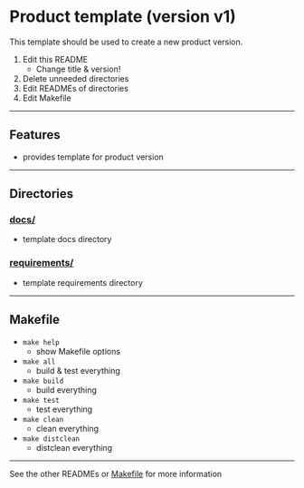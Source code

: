<!-- Product <TITLE> (version <VERSION>) -->
# Product template (version v1)

<!-- SHORT DESCRIPTION -->
This template should be used to create a new product version.
1. Edit this README
   - Change title & version!
2. Delete unneeded directories
3. Edit READMEs of directories
4. Edit Makefile

---
## Features
<!-- LIST OF FEATURES -->
- provides template for product version

----
## Directories

### [docs/](./docs/)
<!-- WHAT KIND OF DOCUMENTS?                   -->
<!-- DATASHEETS? DOCUMENTATION? AUTOGENERATED? -->
- template docs directory

### [requirements/](./requirements/)
<!-- WHAT KIND OF REQUIREMENTS?                    -->
<!-- MEDICAL? MECHANICAL? ELECTRICAL? ENVIRONMENT? -->
- template requirements directory

---
## Makefile
<!-- LIST OF MAKEFILE TARGETS -->
- `make help`
  - show Makefile options
- `make all`
  - build & test everything
- `make build`
  - build everything
- `make test`
  - test everything
- `make clean`
  - clean everything
- `make distclean`
  - distclean everything

---
See the other READMEs or [Makefile](./Makefile) for more information